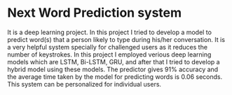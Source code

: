 # Next Word Prediction system
It is a deep learning project. In this project I tried to develop a model to predict word(s) that a person likely to type during his/her conversation. It is a very helpful system specially for challenged users as it reduces the number of keystrokes. In this project I employed verious deep learning models which are LSTM, Bi-LSTM, GRU, and after that I tried to develop a hybrid model using these models. The predictor gives 91% accuracy and the average time taken by the model for predicting words is 0.06 seconds. This system can be personalized for individual users.
